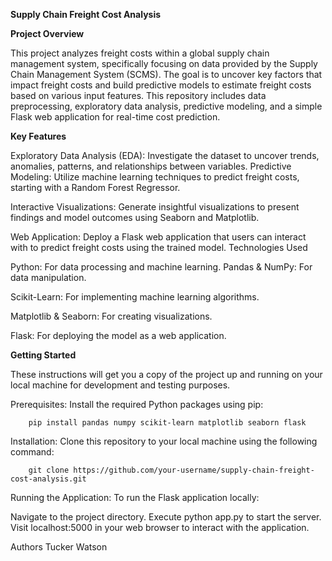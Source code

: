 **Supply Chain Freight Cost Analysis**

**Project Overview**

This project analyzes freight costs within a global supply chain management system, specifically focusing on data provided by the Supply Chain Management System (SCMS). The goal is to uncover key factors that impact freight costs and build predictive models to estimate freight costs based on various input features. This repository includes data preprocessing, exploratory data analysis, predictive modeling, and a simple Flask web application for real-time cost prediction.

**Key Features**

Exploratory Data Analysis (EDA): Investigate the dataset to uncover trends, anomalies, patterns, and relationships between variables.
Predictive Modeling: Utilize machine learning techniques to predict freight costs, starting with a Random Forest Regressor.

Interactive Visualizations: Generate insightful visualizations to present findings and model outcomes using Seaborn and Matplotlib.

Web Application: Deploy a Flask web application that users can interact with to predict freight costs using the trained model.
Technologies Used

Python: For data processing and machine learning.
Pandas & NumPy: For data manipulation.

Scikit-Learn: For implementing machine learning algorithms.

Matplotlib & Seaborn: For creating visualizations.

Flask: For deploying the model as a web application.

**Getting Started**

These instructions will get you a copy of the project up and running on your local machine for development and testing purposes.

Prerequisites:
Install the required Python packages using pip:

        pip install pandas numpy scikit-learn matplotlib seaborn flask
Installation:
Clone this repository to your local machine using the following command:

        git clone https://github.com/your-username/supply-chain-freight-cost-analysis.git


Running the Application:
To run the Flask application locally:

Navigate to the project directory.
Execute python app.py to start the server.
Visit localhost:5000 in your web browser to interact with the application.

Authors
Tucker Watson